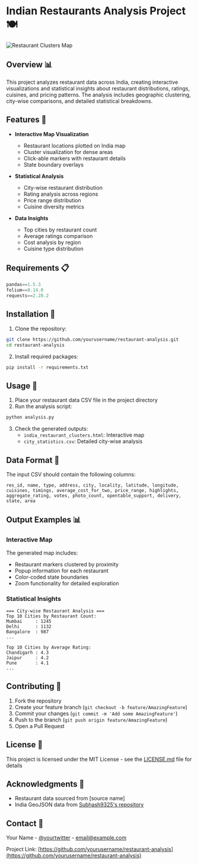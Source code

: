 # Indian Restaurants Analysis Project 🍽️

![Restaurant Clusters Map](https://raw.githubusercontent.com/lazylad99/Location-based-Restaurant-Analysis/main/screenshots/screenshot.png)

## Overview 📊

This project analyzes restaurant data across India, creating interactive visualizations and statistical insights about restaurant distributions, ratings, cuisines, and pricing patterns. The analysis includes geographic clustering, city-wise comparisons, and detailed statistical breakdowns.

## Features 🌟

- **Interactive Map Visualization**
  - Restaurant locations plotted on India map
  - Cluster visualization for dense areas
  - Click-able markers with restaurant details
  - State boundary overlays

- **Statistical Analysis**
  - City-wise restaurant distribution
  - Rating analysis across regions
  - Price range distribution
  - Cuisine diversity metrics

- **Data Insights**
  - Top cities by restaurant count
  - Average ratings comparison
  - Cost analysis by region
  - Cuisine type distribution

## Requirements 📋

```python
pandas==1.5.3
folium==0.14.0
requests==2.28.2
```

## Installation 🔧

1. Clone the repository:
```bash
git clone https://github.com/yourusername/restaurant-analysis.git
cd restaurant-analysis
```

2. Install required packages:
```bash
pip install -r requirements.txt
```

## Usage 🚀

1. Place your restaurant data CSV file in the project directory
2. Run the analysis script:
```bash
python analysis.py
```

3. Check the generated outputs:
   - `india_restaurant_clusters.html`: Interactive map
   - `city_statistics.csv`: Detailed city-wise analysis

## Data Format 📝

The input CSV should contain the following columns:
```
res_id, name, type, address, city, locality, latitude, longitude, 
cuisines, timings, average_cost_for_two, price_range, highlights, 
aggregate_rating, votes, photo_count, opentable_support, delivery, 
state, area
```

## Output Examples 📊

### Interactive Map
The generated map includes:
- Restaurant markers clustered by proximity
- Popup information for each restaurant
- Color-coded state boundaries
- Zoom functionality for detailed exploration

### Statistical Insights
```
=== City-wise Restaurant Analysis ===
Top 10 Cities by Restaurant Count:
Mumbai     : 1245
Delhi      : 1132
Bangalore  : 987
...

Top 10 Cities by Average Rating:
Chandigarh : 4.3
Jaipur     : 4.2
Pune       : 4.1
...
```

## Contributing 🤝

1. Fork the repository
2. Create your feature branch (`git checkout -b feature/AmazingFeature`)
3. Commit your changes (`git commit -m 'Add some AmazingFeature'`)
4. Push to the branch (`git push origin feature/AmazingFeature`)
5. Open a Pull Request

## License 📄

This project is licensed under the MIT License - see the [LICENSE.md](LICENSE.md) file for details

## Acknowledgments 👏

- Restaurant data sourced from [source name]
- India GeoJSON data from [Subhash9325's repository](https://github.com/Subhash9325/GeoJson-Data-of-Indian-States)

## Contact 📧

Your Name - [@yourtwitter](https://twitter.com/yourtwitter) - email@example.com

Project Link: [https://github.com/yourusername/restaurant-analysis](https://github.com/yourusername/restaurant-analysis)
